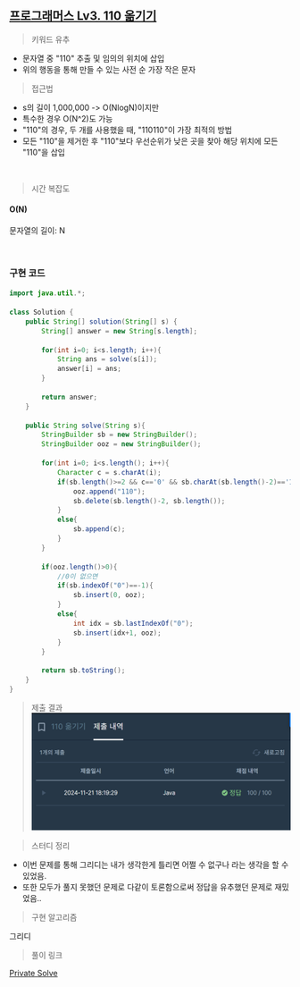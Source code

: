 ## [프로그래머스 Lv3. 110 옮기기](https://school.programmers.co.kr/learn/courses/30/lessons/77886)

> 키워드 유추

- 문자열 중 "110" 추출 및 임의의 위치에 삽입
- 위의 행동을 통해 만들 수 있는 사전 순 가장 작은 문자

> 접근법
- s의 길이 1,000,000 -> O(NlogN)이지만
- 특수한 경우 O(N^2)도 가능
- "110"의 경우, 두 개를 사용했을 때, "110110"이 가장 최적의 방법
- 모든 "110"을 제거한 후 "110"보다 우선순위가 낮은 곳을 찾아 해당 위치에 모든 "110"을 삽입

<br/>

> 시간 복잡도

#### O(N)

문자열의 길이: N

<br/>

### 구현 코드

```java
import java.util.*;

class Solution {
    public String[] solution(String[] s) {
        String[] answer = new String[s.length];
        
        for(int i=0; i<s.length; i++){
            String ans = solve(s[i]);   
            answer[i] = ans;
        }
        
        return answer;
    }
    
    public String solve(String s){
        StringBuilder sb = new StringBuilder();
        StringBuilder ooz = new StringBuilder();
        
        for(int i=0; i<s.length(); i++){
            Character c = s.charAt(i);
            if(sb.length()>=2 && c=='0' && sb.charAt(sb.length()-2)=='1' && sb.charAt(sb.length()-1)=='1'){
                ooz.append("110");
                sb.delete(sb.length()-2, sb.length());
            }
            else{
                sb.append(c);
            }
        }
        
        if(ooz.length()>0){
            //0이 없으면
            if(sb.indexOf("0")==-1){
                sb.insert(0, ooz);
            }
            else{
                int idx = sb.lastIndexOf("0");
                sb.insert(idx+1, ooz);
            }
        }
        
        return sb.toString();
    }
}
```

> 제출 결과
![제출결과](./result.png)
> 

> 스터디 정리
- 이번 문제를 통해 그리디는 내가 생각한게 틀리면 어쩔 수 없구나 라는 생각을 할 수 있었음.
- 또한 모두가 풀지 못했던 문제로 다같이 토론함으로써 정답을 유추했던 문제로 재밌었음..


> 구현 알고리즘
<p> 그리디 </p>

> 풀이 링크

[Private Solve](https://github.com/The-Four-Error-Pickers/Algorithm-Study/tree/main/Private%20Solve/77886.%20110%20%EC%98%AE%EA%B8%B0%EA%B8%B0/Be-HinD(Ryo))
